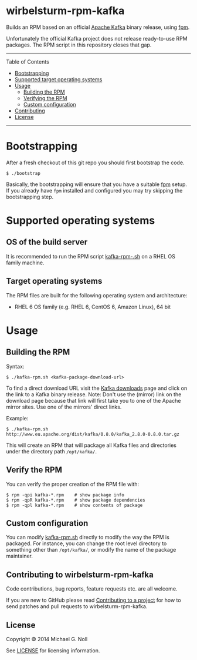 # wirbelsturm-rpm-kafka

Builds an RPM based on an official [Apache Kafka](http://kafka.apache.org) binary release, using
[fpm](https://github.com/jordansissel/fpm).

Unfortunately the official Kafka project does not release ready-to-use RPM packages.  The RPM
script in this repository closes that gap.

---

Table of Contents

* <a href="#bootstrap">Bootstrapping</a>
* <a href="#supported-os">Supported target operating systems</a>
* <a href="#usage">Usage</a>
    * <a href="#build">Building the RPM</a>
    * <a href="#verify">Verifying the RPM</a>
    * <a href="#configuration">Custom configuration</a>
* <a href="#contributing">Contributing</a>
* <a href="#license">License</a>

---

<a name="bootstrap"></a>

# Bootstrapping

After a fresh checkout of this git repo you should first bootstrap the code.

    $ ./bootstrap

Basically, the bootstrapping will ensure that you have a suitable [fpm](https://github.com/jordansissel/fpm) setup.
If you already have `fpm` installed and configured you may try skipping the bootstrapping step.


<a name="supported-os"></a>

# Supported operating systems

## OS of the build server

It is recommended to run the RPM script [kafka-rpm-.sh](kafka-rpm.sh) on a RHEL OS family machine.


## Target operating systems

The RPM files are built for the following operating system and architecture:

* RHEL 6 OS family (e.g. RHEL 6, CentOS 6, Amazon Linux), 64 bit


<a name="usage"></a>

# Usage


<a name="build"></a>

## Building the RPM

Syntax:

    $ ./kafka-rpm.sh <kafka-package-download-url>

To find a direct download URL visit the [Kafka downloads](http://kafka.apache.org) page and click on the link to a Kafka
binary release.  Note: Don't use the (mirror) link on the download page because that link will first take you to one of
the Apache mirror sites.  Use one of the mirrors' direct links.

Example:

    $ ./kafka-rpm.sh http://www.eu.apache.org/dist/kafka/0.8.0/kafka_2.8.0-0.8.0.tar.gz

This will create an RPM that will package all Kafka files and directories under the directory path `/opt/kafka/`.


<a name="verify"></a>

## Verify the RPM

You can verify the proper creation of the RPM file with:

    $ rpm -qpi kafka-*.rpm    # show package info
    $ rpm -qpR kafka-*.rpm    # show package dependencies
    $ rpm -qpl kafka-*.rpm    # show contents of package


<a name="configuration"></a>

## Custom configuration

You can modify [kafka-rpm.sh](kafka-rpm.sh) directly to modify the way the RPM is packaged.  For instance, you can
change the root level directory to something other than `/opt/kafka/`, or modify the name of the package maintainer.


<a name="contributing"></a>

## Contributing to wirbelsturm-rpm-kafka

Code contributions, bug reports, feature requests etc. are all welcome.

If you are new to GitHub please read [Contributing to a project](https://help.github.com/articles/fork-a-repo) for how
to send patches and pull requests to wirbelsturm-rpm-kafka.


<a name="license"></a>

## License

Copyright © 2014 Michael G. Noll

See [LICENSE](LICENSE) for licensing information.
